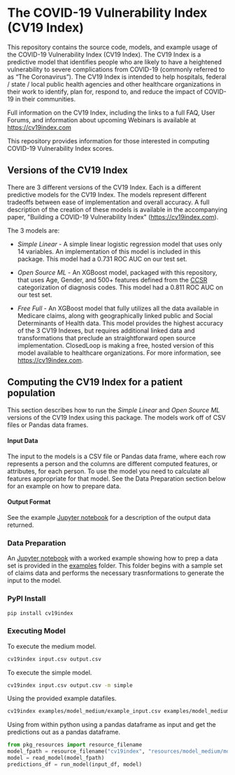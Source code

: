 # The COVID-19 Vulnerability Index (CV19 Index)

This repository contains the source code, models, and example usage of the COVID-19 Vulnerability Index (CV19 Index).  The CV19 Index is a predictive model that identifies people who are likely to have a heightened vulnerability to severe complications from COVID-19 (commonly referred to as “The Coronavirus”).  The CV19 Index is intended to help hospitals, federal / state / local public health agencies and other healthcare organizations in their work to identify, plan for, respond to, and reduce the impact of COVID-19 in their communities.

Full information on the CV19 Index, including the links to a full FAQ, User Forums, and information about upcoming Webinars is available at https://cv19index.com

This repository provides information for those interested in computing COVID-19 Vulnerability Index scores.

## Versions of the CV19 Index

There are 3 different versions of the CV19 Index.  Each is a different predictive models for the CV19 Index.  The models represent different tradeoffs between ease of implementation and overall accuracy.  A full description of the creation of these models is available in the accompanying paper, "Building a COVID-19 Vulnerability Index" (https://cv19index.com).

The 3 models are:

* _Simple Linear_ - A simple linear logistic regression model that uses only 14 variables.  An implementation of this model is included in this package.  This model had a 0.731 ROC AUC on our test set.

* _Open Source ML_ - An XGBoost model, packaged with this repository, that uses Age, Gender, and 500+ features defined from the [CCSR](https://www.hcup-us.ahrq.gov/toolssoftware/ccsr/ccs_refined.jsp)  categorization of diagnosis codes.  This model had a 0.811 ROC AUC on our test set.

* _Free Full_ - An XGBoost model that fully utilizes all the data available in Medicare claims, along with geographically linked public and Social Determinants of Health data.  This model provides the highest accuracy of the 3 CV19 Indexes, but requires additional linked data and transformations that preclude an straightforward open source implementation.  ClosedLoop is making a free, hosted version of this model available to healthcare organizations.  For more information, see https://cv19index.com.

## Computing the CV19 Index for a patient population

This section describes how to run the _Simple Linear_ and _Open Source ML_ versions of the CV19 Index using this package.  The models work off of CSV files or Pandas data frames.

#### Input Data

The input to the models is a CSV file or Pandas data frame, where each row represents a person and the columns are different computed features, or attributes, for each person.  To use the model you need to calculate all features appropriate for that model.    See the Data Preparation section below for an example on how to prepare data.

#### Output Format

See the example [Jupyter notebook](examples/Generate%20Test%20DataFile.ipynb) for a description of the output data returned.

### Data Preparation

An [Jupyter notebook](examples/Tutorial.ipynb) with a worked example showing how to prep a data set is provided in the [examples](examples) folder.  This folder begins with a sample set of claims data and performs the necessary trasnformations to generate the input to the model.

### PyPI Install

```bash
pip install cv19index
```

### Executing Model

To execute the medium model.

```bash
cv19index input.csv output.csv
```

To execute the simple model.

```bash
cv19index input.csv output.csv -m simple
```

Using the provided example datafiles.

```bash
cv19index examples/model_medium/example_input.csv examples/model_medium/example_prediction.csv
```

Using from within python using a pandas dataframe as input and get the predictions out as a pandas dataframe.

```python
from pkg_resources import resource_filename
model_fpath = resource_filename("cv19index", "resources/model_medium/model.pickle")
model = read_model(model_fpath)
predictions_df = run_model(input_df, model)
```